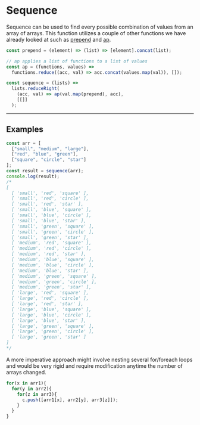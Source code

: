 # Sequence

Sequence can be used to find every possible combination of values from an array of arrays.  This function utilizes a couple of other functions we have already looked at such as [prepend](JS/prepend.md) and [ap](JS/ap.md).

```js
const prepend = (element) => (list) => [element].concat(list);

// ap applies a list of functions to a list of values
const ap = (functions, values) =>
  functions.reduce((acc, val) => acc.concat(values.map(val)), []);

const sequence = (lists) =>
  lists.reduceRight(
    (acc, val) => ap(val.map(prepend), acc),
    [[]]
  );
```

---

## Examples

```js
const arr = [
  ["small", "medium", "large"],
  ["red", "blue", "green"],
  ["square", "circle", "star"]
];
const result = sequence(arr);
console.log(result);
/*
[ 
  [ 'small', 'red', 'square' ],
  [ 'small', 'red', 'circle' ],
  [ 'small', 'red', 'star' ],
  [ 'small', 'blue', 'square' ],
  [ 'small', 'blue', 'circle' ],
  [ 'small', 'blue', 'star' ],
  [ 'small', 'green', 'square' ],
  [ 'small', 'green', 'circle' ],
  [ 'small', 'green', 'star' ],
  [ 'medium', 'red', 'square' ],
  [ 'medium', 'red', 'circle' ],
  [ 'medium', 'red', 'star' ],
  [ 'medium', 'blue', 'square' ],
  [ 'medium', 'blue', 'circle' ],
  [ 'medium', 'blue', 'star' ],
  [ 'medium', 'green', 'square' ],
  [ 'medium', 'green', 'circle' ],
  [ 'medium', 'green', 'star' ],
  [ 'large', 'red', 'square' ],
  [ 'large', 'red', 'circle' ],
  [ 'large', 'red', 'star' ],
  [ 'large', 'blue', 'square' ],
  [ 'large', 'blue', 'circle' ],
  [ 'large', 'blue', 'star' ],
  [ 'large', 'green', 'square' ],
  [ 'large', 'green', 'circle' ],
  [ 'large', 'green', 'star' ] 
]
*/
```

A more imperative approach might involve nesting several for/foreach loops and would be very rigid and require modification anytime the number of arrays changed.

```js
for(x in arr1){
  for(y in arr2){
    for(z in arr3){
      c.push([arr1[x], arr2[y], arr3[z]]);
    }
  }
}
```